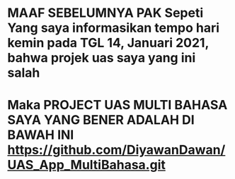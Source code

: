 
# MAAF SEBELUMNYA PAK Sepeti Yang saya informasikan tempo hari kemin pada TGL 14, Januari 2021, bahwa projek uas saya yang ini salah
# Maka PROJECT UAS MULTI BAHASA SAYA YANG BENER ADALAH DI BAWAH INI https://github.com/DiyawanDawan/UAS_App_MultiBahasa.git

